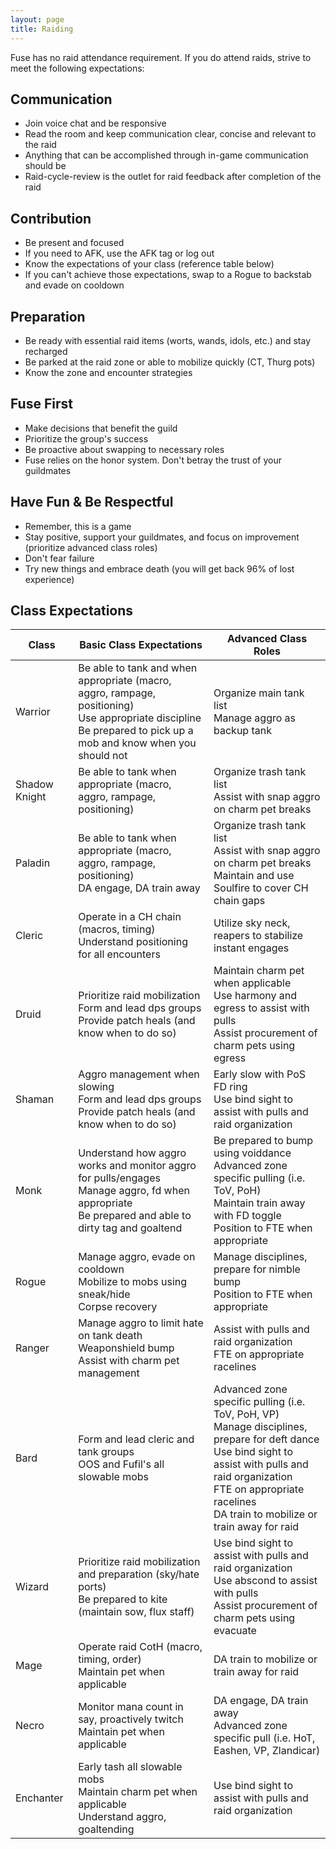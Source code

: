 ```yaml
---
layout: page
title: Raiding
---
```




Fuse has no raid attendance requirement. If you do attend raids, strive to meet the following expectations:

## Communication
* Join voice chat and be responsive
* Read the room and keep communication clear, concise and relevant to the raid
* Anything that can be accomplished through in-game communication should be
* Raid-cycle-review is the outlet for raid feedback after completion of the raid

## Contribution
* Be present and focused
* If you need to AFK, use the AFK tag or log out
* Know the expectations of your class (reference table below)
* If you can't achieve those expectations, swap to a Rogue to backstab and evade on cooldown

## Preparation
* Be ready with essential raid items (worts, wands, idols, etc.) and stay recharged
* Be parked at the raid zone or able to mobilize quickly (CT, Thurg pots)
* Know the zone and encounter strategies

## Fuse First
* Make decisions that benefit the guild
* Prioritize the group's success
* Be proactive about swapping to necessary roles
* Fuse relies on the honor system. Don't betray the trust of your guildmates

## Have Fun & Be Respectful
* Remember, this is a game
* Stay positive, support your guildmates, and focus on improvement (prioritize advanced class roles)
* Don't fear failure
* Try new things and embrace death (you will get back 96% of lost experience)

## Class Expectations

| Class | Basic Class Expectations | Advanced Class Roles |
|-------|-------------------------|----------------------|
| Warrior | Be able to tank and when appropriate (macro, aggro, rampage, positioning)<br>Use appropriate discipline<br>Be prepared to pick up a mob and know when you should not | Organize main tank list<br>Manage aggro as backup tank |
| Shadow Knight | Be able to tank when appropriate (macro, aggro, rampage, positioning) | Organize trash tank list<br>Assist with snap aggro on charm pet breaks |
| Paladin | Be able to tank when appropriate (macro, aggro, rampage, positioning)<br>DA engage, DA train away | Organize trash tank list<br>Assist with snap aggro on charm pet breaks<br>Maintain and use Soulfire to cover CH chain gaps |
| Cleric | Operate in a CH chain (macros, timing)<br>Understand positioning for all encounters | Utilize sky neck, reapers to stabilize instant engages |
| Druid | Prioritize raid mobilization<br>Form and lead dps groups<br>Provide patch heals (and know when to do so) | Maintain charm pet when applicable<br>Use harmony and egress to assist with pulls<br>Assist procurement of charm pets using egress |
| Shaman | Aggro management when slowing<br>Form and lead dps groups<br>Provide patch heals (and know when to do so) | Early slow with PoS FD ring<br>Use bind sight to assist with pulls and raid organization |
| Monk | Understand how aggro works and monitor aggro for pulls/engages<br>Manage aggro, fd when appropriate<br>Be prepared and able to dirty tag and goaltend | Be prepared to bump using voiddance<br>Advanced zone specific pulling (i.e. ToV, PoH)<br>Maintain train away with FD toggle<br>Position to FTE when appropriate |
| Rogue | Manage aggro, evade on cooldown<br>Mobilize to mobs using sneak/hide<br>Corpse recovery | Manage disciplines, prepare for nimble bump<br>Position to FTE when appropriate |
| Ranger | Manage aggro to limit hate on tank death<br>Weaponshield bump<br>Assist with charm pet management | Assist with pulls and raid organization<br>FTE on appropriate racelines |
| Bard | Form and lead cleric and tank groups<br>OOS and Fufil's all slowable mobs | Advanced zone specific pulling (i.e. ToV, PoH, VP)<br>Manage disciplines, prepare for deft dance<br>Use bind sight to assist with pulls and raid organization<br>FTE on appropriate racelines<br>DA train to mobilize or train away for raid |
| Wizard | Prioritize raid mobilization and preparation (sky/hate ports)<br>Be prepared to kite (maintain sow, flux staff) | Use bind sight to assist with pulls and raid organization<br>Use abscond to assist with pulls<br>Assist procurement of charm pets using evacuate |
| Mage | Operate raid CotH (macro, timing, order)<br>Maintain pet when applicable | DA train to mobilize or train away for raid |
| Necro | Monitor mana count in say, proactively twitch<br>Maintain pet when applicable | DA engage, DA train away<br>Advanced zone specific pull (i.e. HoT, Eashen, VP, Zlandicar) |
| Enchanter | Early tash all slowable mobs<br>Maintain charm pet when applicable<br>Understand aggro, goaltending | Use bind sight to assist with pulls and raid organization | 